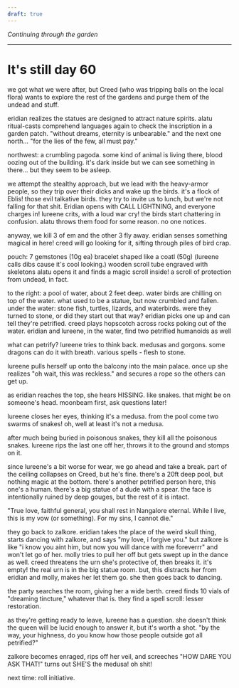 ```yaml
---
draft: true
---
```

*Continuing through the garden*

---

# It's still day 60

we got what we were after, but Creed (who was tripping balls on the local flora) wants to explore the rest of the gardens and purge them of the undead and stuff.

eridian realizes the statues are designed to attract nature spirits.
alatu ritual-casts comprehend languages again to check the inscription in a garden patch.
    "without dreams, eternity is unbearable."
and the next one north...
    "for the lies of the few, all must pay."

northwest: a crumbling pagoda.
some kind of animal is living there, blood oozing out of the building.
it's dark inside but we can see something in there...
but they seem to be asleep.

we attempt the stealthy approach, but we lead with the heavy-armor people,
so they trip over their dicks and wake up the birds.
it's a flock of Eblis! those evil talkative birds.
they try to invite us to lunch, but we're not falling for that shit.
Eridian opens with CALL LIGHTNING, and everyone charges in!
lureene crits, with a loud war cry!
    the birds start chattering in confusion.
alatu throws them food for some reason. no one notices.

anyway, we kill 3 of em and the other 3 fly away.
eridian senses something magical in here!
creed will go looking for it, sifting through piles of bird crap.

pouch: 7 gemstones (10g ea)
bracelet shaped like a coatl (50g) (lureene calls dibs cause it's cool looking.)
wooden scroll tube engraved with skeletons
    alatu opens it and finds a magic scroll inside!
    a scroll of protection from undead, in fact.


to the right: a pool of water, about 2 feet deep.
water birds are chilling on top of the water.
what used to be a statue, but now crumbled and fallen.
under the water: stone fish, turtles, lizards, and waterbirds.
were they turned to stone, or did they start out that way?
    eridian picks one up and can tell they're petrified.
creed plays hopscotch across rocks poking out of the water.
eridian and lureene, in the water, find two petrified humanoids as well


what can petrify? lureene tries to think back.
    medusas and gorgons.
    some dragons can do it with breath.
    various spells - flesh to stone.

lureene pulls herself up onto the balcony into the main palace.
once up she realizes "oh wait, this was reckless."
and secures a rope so the others can get up.

as eridian reaches the top, she hears HISSING.
    like snakes. that might be on someone's head.
moonbeam first, ask questions later!

lureene closes her eyes, thinking it's a medusa.
from the pool come two swarms of snakes!
oh, well at least it's not a medusa.

after much being buried in poisonous snakes,
they kill all the poisonous snakes.
lureene rips the last one off her, throws it to the ground and stomps on it.

since lureene's a bit worse for wear, we go ahead and take a break.
part of the ceiling collapses on Creed, but he's fine.
there's a 20ft deep pool, but nothing magic at the bottom.
there's another petrified person here, this one's a human.
there's a big statue of a dude with a spear.
    the face is intentionally ruined by deep gouges, but the rest of it is intact.


"True love, faithful general, you shall rest in Nangalore eternal. While I live, this is my vow (or something). For my sins, I cannot die."


they go back to zalkore.
eridian takes the place of the weird skull thing,
starts dancing with zalkore, and says "my love, i forgive you."
but zalkore is like "i know you aint him, but now you will dance with me foreverrr"
and won't let go of her.
molly tries to pull her off but gets swept up in the dance as well.
creed threatens the urn she's protective of, then breaks it.
    it's empty!
    the real urn is in the big statue room.
but, this distracts her from eridian and molly, makes her let them go.
she then goes back to dancing.

the party searches the room, giving her a wide berth.
creed finds 10 vials of "dreaming tincture," whatever that is.
they find a spell scroll: lesser restoration.

as they're getting ready to leave, lureene has a question.
she doesn't think the queen will be lucid enough to answer it,
but it's worth a shot.
"by the way, your highness, do you know how those people outside got all petrified?"

zalkore becomes enraged, rips off her veil, and screeches
    "HOW DARE YOU ASK THAT!"
turns out SHE'S the medusa! oh shit!

next time: roll initiative.